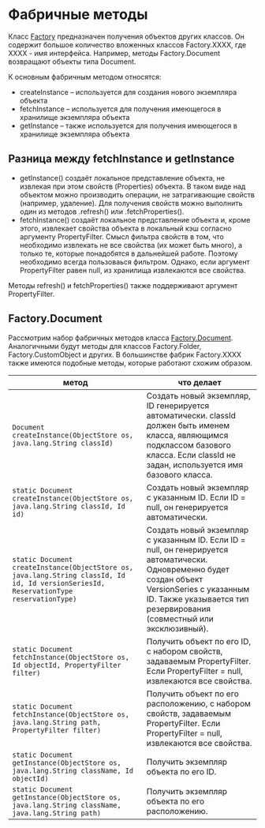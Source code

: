 # Фабричные методы

Класс [Factory](https://www.ibm.com/support/knowledgecenter/SSNW2F_4.5.1/com.ibm.p8.doc/developer_help/content_engine_api/javadocs/com/filenet/api/core/Factory.html) предназначен получения объектов других классов. Он содержит большое количество вложенных классов Factory.XXXX, где XXXX - имя интерфейса. Например, методы Factory.Document возвращают объекты типа Document.

К основным фабричным методом относятся:

* createInstance – используется для создания нового экземпляра объекта
* fetchInstance – используется для получения имеющегося в хранилище экземпляра объекта
* getInstance – также используется для получения имеющегося в хранилище экземпляра объекта

## Разница между fetchInstance и getInstance

* getInstance() создаёт локальное представление объекта, не извлекая при этом свойств (Properties) объекта. В таком виде над объектом можно производить операции, не затрагивающие свойств (например, удаление). Для получения свойств можно выполнить один из методов .refresh() или .fetchProperties().
* fetchInstance() создаёт локальное представление объекта и, кроме этого, извлекает свойства объекта в локальный кэш согласно аргументу PropertyFilter. Смысл фильтра свойств в том, что необходимо извлекать не все свойства (их может быть много), а только те, которые понадобятся в дальнейшей работе. Поэтому необходимо всегда пользоваься фильтром. Однако, если аргумент PropertyFilter равен null, из хранилища извлекаются все свойства.

Методы refresh() и fetchProperties() также поддерживают аргумент PropertyFilter.

## Factory.Document

Рассмотрим набор фабричных методов класса [Factory.Document](https://www.ibm.com/support/knowledgecenter/SSNW2F_4.5.1/com.ibm.p8.doc/developer_help/content_engine_api/javadocs/com/filenet/api/core/Factory.Document.html). Аналогичными будут методы для классов Factory.Folder, Factory.CustomObject и других. В большинстве фабрик Factory.XXXX также имеются подобные методы, которые работают схожим образом.

метод | что делает
------------ | -------------
`Document createInstance(ObjectStore os, java.lang.String classId)`| Создать новый экземпляр, ID генерируется автоматически. classId должен быть именем класса, являющимся подклассом базового класса. Если classId не задан, используется имя базового класса.
`static Document createInstance(ObjectStore os, java.lang.String classId, Id id)`|Создать новый экземпляр с указанным ID. Если ID = null, он генерируется автоматически. 
`static Document createInstance(ObjectStore os, java.lang.String classId, Id id, Id versionSeriesId, ReservationType reservationType)`|Создать новый экземпляр с указанным ID. Если ID = null, он генерируется автоматически. Одновременно будет создан объект VersionSeries с указанным ID. Также указывается тип резервирования (совместный или эксклюзивный).
`static Document fetchInstance(ObjectStore os, Id objectId, PropertyFilter filter)`|Получить объект по его ID, с набором свойств, задаваемым PropertyFilter. Если PropertyFilter = null, извлекаются все свойства. 
`static Document fetchInstance(ObjectStore os, java.lang.String path, PropertyFilter filter)`|Получить объект по его расположению, с набором свойств, задаваемым PropertyFilter. Если PropertyFilter = null, извлекаются все свойства.
`static Document getInstance(ObjectStore os, java.lang.String className, Id objectId)`|Получить экземпляр объекта по его ID.
`static Document getInstance(ObjectStore os, java.lang.String className, java.lang.String path)`|Получить экземпляр объекта по его расположению.
